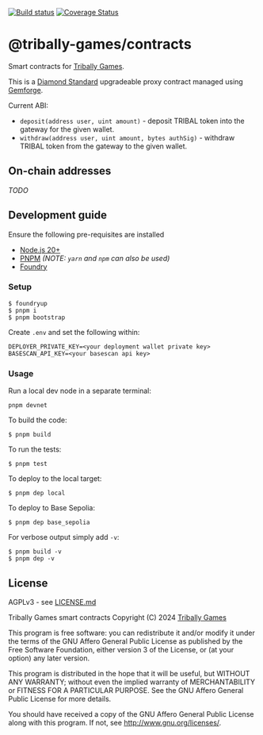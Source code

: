 [![Build status](https://github.com/tribally-games/contracts/actions/workflows/ci.yml/badge.svg?branch=master)](https://github.com/Tribally-Games/contracts/actions/workflows/ci.yml)
[![Coverage Status](https://coveralls.io/repos/github/Tribally-Games/contracts/badge.svg?branch=master)](https://coveralls.io/github/Tribally-Games/contracts?branch=master)

# @tribally-games/contracts

Smart contracts for [Tribally Games](https://tribally.games).

This is a [Diamond Standard](https://eips.ethereum.org/EIPS/eip-2535) upgradeable proxy contract managed using [Gemforge](https://gemforge.xyz/). 

Current ABI:

- `deposit(address user, uint amount)` - deposit TRIBAL token into the gateway for the given wallet.
- `withdraw(address user, uint amount, bytes authSig)` - withdraw TRIBAL token from the gateway to the given wallet.

## On-chain addresses

_TODO_

## Development guide

Ensure the following pre-requisites are installed

* [Node.js 20+](https://nodejs.org)
* [PNPM](https://pnpm.io/) _(NOTE: `yarn` and `npm` can also be used)_
* [Foundry](https://github.com/foundry-rs/foundry/blob/master/README.md)

### Setup

```
$ foundryup
$ pnpm i
$ pnpm bootstrap
```

Create `.env` and set the following within:

```
DEPLOYER_PRIVATE_KEY=<your deployment wallet private key>
BASESCAN_API_KEY=<your basescan api key>
```

### Usage

Run a local dev node in a separate terminal:

```
pnpm devnet
```

To build the code:

```
$ pnpm build
```

To run the tests:

```
$ pnpm test
```

To deploy to the local target:

```
$ pnpm dep local
```

To deploy to Base Sepolia:

```
$ pnpm dep base_sepolia
```

For verbose output simply add `-v`:

```
$ pnpm build -v
$ pnpm dep -v
```

## License

AGPLv3 - see [LICENSE.md](LICENSE.md)

Tribally Games smart contracts
Copyright (C) 2024  [Tribally Games](https://tribally.games)

This program is free software: you can redistribute it and/or modify
it under the terms of the GNU Affero General Public License as published by
the Free Software Foundation, either version 3 of the License, or
(at your option) any later version.

This program is distributed in the hope that it will be useful,
but WITHOUT ANY WARRANTY; without even the implied warranty of
MERCHANTABILITY or FITNESS FOR A PARTICULAR PURPOSE.  See the
GNU Affero General Public License for more details.

You should have received a copy of the GNU Affero General Public License
along with this program.  If not, see <http://www.gnu.org/licenses/>.